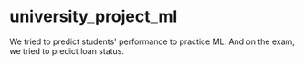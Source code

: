 # university_project_ml
We tried to predict students' performance to practice ML.
And on the exam, we tried to predict loan status.
